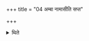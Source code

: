 +++
title = "04 अम्बा नामासीति सप्त"

+++

<details><summary>थिते</summary>

अम्बा नामासीति सप्त कृत्तिकाः ४
</details>
